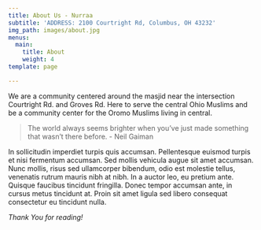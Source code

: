```yaml
---
title: About Us - Nurraa
subtitle: 'ADDRESS: 2100 Courtright Rd, Columbus, OH 43232'
img_path: images/about.jpg
menus:
  main:
    title: About
    weight: 4
template: page

---
```

We are a community centered around the masjid near the intersection Courtright Rd. and Groves Rd. Here to serve the central Ohio Muslims and be a community center for the Oromo Muslims living in central. 

> The world always seems brighter when you’ve just made something that wasn’t there before. - Neil Gaiman

In sollicitudin imperdiet turpis quis accumsan. Pellentesque euismod turpis et nisi fermentum accumsan. Sed mollis vehicula augue sit amet accumsan. Nunc mollis, risus sed ullamcorper bibendum, odio est molestie tellus, venenatis rutrum mauris nibh at nibh. In a auctor leo, eu pretium ante. Quisque faucibus tincidunt fringilla. Donec tempor accumsan ante, in cursus metus tincidunt at. Proin sit amet ligula sed libero consequat consectetur eu tincidunt nulla.

_Thank You for reading!_